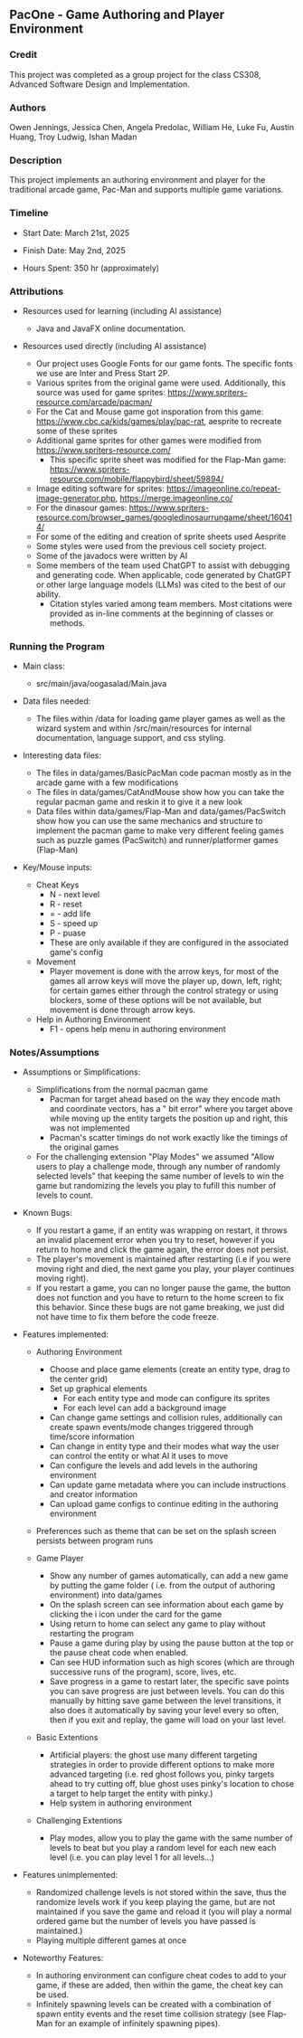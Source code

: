 ## PacOne - Game Authoring and Player Environment

### Credit

This project was completed as a group project for the class CS308, Advanced Software Design and
Implementation.

### Authors

Owen Jennings, Jessica Chen, Angela Predolac, William He, Luke Fu, Austin Huang, Troy Ludwig, Ishan
Madan

### Description

This project implements an authoring environment and player for the traditional arcade game,
Pac-Man and supports multiple game variations.

### Timeline

* Start Date: March 21st, 2025

* Finish Date: May 2nd, 2025

* Hours Spent: 350 hr (approximately)

### Attributions

* Resources used for learning (including AI assistance)
    * Java and JavaFX online documentation.

* Resources used directly (including AI assistance)
    * Our project uses Google Fonts for our game fonts. The specific fonts we use are Inter and
      Press Start 2P.
    * Various sprites from the original game were used. Additionally, this source was used for game
      sprites: https://www.spriters-resource.com/arcade/pacman/
    * For the Cat and Mouse game got insporation from this
      game: https://www.cbc.ca/kids/games/play/pac-rat, aesprite to recreate some of these sprites
    * Additional game sprites for other games were modified from https://www.spriters-resource.com/
        * This specific sprite sheet was modified for the Flap-Man
          game: https://www.spriters-resource.com/mobile/flappybird/sheet/59894/
    * Image editing software for
      sprites: https://imageonline.co/repeat-image-generator.php, https://merge.imageonline.co/
    * For the dinasour
      games: https://www.spriters-resource.com/browser_games/googledinosaurrungame/sheet/160414/
    * For some of the editing and creation of sprite sheets used Aesprite
    * Some styles were used from the previous cell society project.
    * Some of the javadocs were written by AI
    * Some members of the team used ChatGPT to assist with debugging and generating code. When
      applicable, code generated by ChatGPT or other large language models (LLMs) was cited to the
      best of our ability.
        * Citation styles varied among team members. Most citations were provided as in-line
          comments at the beginning of classes or methods.

### Running the Program

* Main class:
    * src/main/java/oogasalad/Main.java

* Data files needed:
    * The files within /data for loading game player games as well as the wizard system and within
      /src/main/resources for internal documentation, language support, and css styling.

* Interesting data files:
    * The files in data/games/BasicPacMan code pacman mostly as in the arcade game with a few
      modifications
    * The files in data/games/CatAndMouse show how you can take the regular pacman game and reskin
      it to give it a new look
    * Data files within data/games/Flap-Man and data/games/PacSwitch show how you can use the same
      mechanics and structure to implement the pacman game to make very different feeling games such
      as puzzle games (PacSwitch) and runner/platformer games (Flap-Man)

* Key/Mouse inputs:
    * Cheat Keys
        * N - next level
        * R - reset
        * = - add life
        * S - speed up
        * P - puase
        * These are only available if they are configured in the associated game's config
    * Movement
        - Player movement is done with the arrow keys, for most of the games all arrow keys will
          move the player up, down, left, right; for certain games either through the control
          strategy or using blockers, some of these options will be not available, but movement is
          done through arrow keys.
    * Help in Authoring Environment
        - F1 - opens help menu in authoring environment

### Notes/Assumptions

* Assumptions or Simplifications:
    * Simplifications from the normal pacman game
        * Pacman for target ahead based on the way they encode math and coordinate vectors, has a "
          bit error" where you target above while moving up the entity targets the position up and
          right, this was not implemented
        * Pacman's scatter timings do not work exactly like the timings of the original games
    * For the challenging extension "Play Modes" we assumed "Allow users to play a challenge mode,
      through any number of randomly selected levels" that keeping the same number of levels to win
      the game but randomizing the levels you play to fufill this number of levels to count.

* Known Bugs:
    * If you restart a game, if an entity was wrapping on restart, it throws an invalid placement
      error when you try to reset, however if you return to home and click the game again, the error
      does not persist.
    * The player's movement is maintained after restarting (i.e if you were moving right and died,
      the next game you play, your player continues moving right).
    * If you restart a game, you can no longer pause the game, the button does not function and you
      have to return to the home screen to fix this behavior.
      Since these bugs are not game breaking, we just did not have time to fix them before the code
      freeze.

* Features implemented:
    * Authoring Environment
        * Choose and place game elements (create an entity type, drag to the center grid)
        * Set up graphical elements
            * For each entity type and mode can configure its sprites
            * For each level can add a background image
        * Can change game settings and collision rules, additionally can create spawn events/mode
          changes triggered through time/score information
        * Can change in entity type and their modes what way the user can control the entity or what
          AI it uses to move
        * Can configure the levels and add levels in the authoring environment
        * Can update game metadata where you can include instructions and creator information
        * Can upload game configs to continue editing in the authoring environment

    * Preferences such as theme that can be set on the splash screen persists between program runs

    * Game Player
        * Show any number of games automatically, can add a new game by putting the game folder (
          i.e. from the output of authoring environment) into data/games
        * On the splash screen can see information about each game by clicking the i icon under the
          card for the game
        * Using return to home can select any game to play without restarting the program
        * Pause a game during play by using the pause button at the top or the pause cheat code when
          enabled.
        * Can see HUD information such as high scores (which are through successive runs of the
          program), score, lives, etc.
        * Save progress in a game to restart later, the specific save points you can save progress
          are just between levels. You can do this manually by hitting save game between the level
          transitions, it also does it automatically by saving your level every so often, then if
          you exit and replay, the game will load on your last level.

    * Basic Extentions
        * Artificial players: the ghost use many different targeting strategies in order to provide
          different options to make more advanced targeting (i.e. red ghost follows you, pinky
          targets ahead to try cutting off, blue ghost uses pinky's location to chose a target to
          help target the entity with pinky.)
        * Help system in authoring environment

    * Challenging Extentions
        * Play modes, allow you to play the game with the same number of levels to beat but you play
          a random level for each new each level (i.e. you can play level 1 for all levels...)

* Features unimplemented:
    * Randomized challenge levels is not stored within the save, thus the randomize levels work if
      you keep playing the game, but are not maintained if you save the game and reload it (you will
      play a normal ordered game but the number of levels you have passed is maintained.)
    * Playing multiple different games at once

* Noteworthy Features:
    * In authoring environment can configure cheat codes to add to your game, if these are added,
      then within the game, the cheat key can be used.
    * Infinitely spawning levels can be created with a combination of spawn entity events and the
      reset time collision strategy (see Flap-Man for an example of infinitely spawning pipes).

